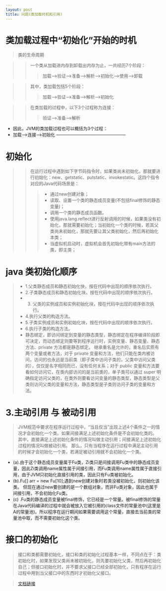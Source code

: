 ```yaml
---
layout: post
title: 问题(类加载时机和引用)
---
```

# 类加载过程中“初始化”开始的时机
> 类的生命周期

 >> 一个类从加载进内存到卸载出内存为止，一共经历7个阶段： 
   >>> 加载——>验证——>准备——>解析——>初始化——>使用——>卸载

 >> 其中，类加载包括5个阶段： 
   >>> 加载——>验证——>准备——>解析——>初始化

 >> 在类加载的过程中，以下3个过程称为连接： 
  >>> 验证——>准备——>解析

 * 因此，JVM的类加载过程也可以概括为3个过程： 
 * 加载——>连接——>初始化
————————————————
> 
# 初始化 
>> 在运行过程中遇到如下字节码指令时，如果类尚未初始化，那就要进行初始化：new、getstatic、putstatic、invokestatic。这四个指令对应的Java代码场景是： 
 >>> * 通过new创建对象；
 >>> * 读取、设置一个类的静态成员变量(不包括final修饰的静态变量)；
 >>> * 调用一个类的静态成员函数。
 >>> * 使用java.lang.reflect进行反射调用的时候，如果类没有初始化，那就需要初始化；当初始化一个类的时候，若其父类尚未初始化，那就先要让其父类初始化，然后再初始化本类；
 >>> * 当虚拟机启动时，虚拟机会首先初始化带有main方法的类，即主类；  

>>>> 
# java 类初始化顺序
> * 1.父类静态成员和静态初始化快，按在代码中出现的顺序依次执行。
> * 2.子类静态成员和静态初始化块，按在代码中出现的顺序依次执行。
> * 3. 父类的实例成员和实例初始化块，按在代码中出现的顺序依次执行。
> * 4.执行父类的构造方法。
> * 5.子类实例成员和实例初始化块，按在代码中出现的顺序依次执行。
> * 6.执行子类的构造方法。
> * 静态绑定，即访问绑定到变量的静态类型，静态绑定在程序编译阶段即可决定，而动态绑定则要等到程序运行时，实例变量、静态变量、静态方法、private 方法都是静态绑定。 继承重名是允许的，重名后实质有两个变量或者方法，对于 private 变量和方法，他们只能在类内被访问，访问的也永远是当前类（即子类中访问子类的，父类中访问父类的），仅仅是名字相同而已，没有任何关系；对于 public 变量和方法要看如何访问它，在类内部访问的是当前类的，单子类可以通过 super 明确指定访问父类的，在类外则要看访问变量的静态类型，静态类型是父类则访问父类的变量和方法，静态类型是子类则访问子类的变量和方法。

> 
# 3.主动引用 与 被动引用

> JVM规范中要求在程序运行过程中，“当且仅当”出现上述4个条件之一的情况才会初始化一个类。如果间接满足上述初始化条件是不会初始化类的。 
其中，直接满足上述初始化条件的情况叫做主动引用；间接满足上述初始化过程的情况叫做被动引用。 
> 那么，只有当程序在运行过程中满足主动引用的时候才会初始化一个类，若满足被动引用就不会初始化一个类。 
* (a).由于这个静态成员变量属于Fu类，Zi类只是间接调用Fu类中的静态成员变量，因此Zi类调用name属性属于间接引用，而Fu类调用name属性属于直接引用，由于JVM只初始化直接引用的类，因此只有Fu类被初始化。 
* (b).Fu[] arr = new Fu[10];遇到new创建对象时若类没被初始化，则初始化该类。 
但现在通过new要创建的是一个数组对象，而非Fu类对象，因此也属于间接引用，不会初始化Fu类。
* (c) .Fu类的静态成员变量被final修饰，它已经是一个常量。被final修饰的常量在Java代码编译的过程中就会被放入它被引用的class文件的常量池中(这里是A的常量池)。所以程序在运行期间如果需要调用这个常量，直接去当前类的常量池中取，而不需要初始化这个类。

# 接口的初始化

> 接口和类都需要初始化，接口和类的初始化过程基本一样，不同点在于：类初始化时，如果发现父类尚未被初始化，则先要初始化父类，然后再初始化自己；但接口初始化时，并不要求父接口已经全部初始化，只有程序在运行过程中用到当父接口中的东西时才初始化父接口。

> [文档链接](https://blog.csdn.net/u010425776/article/details/51251430)  

